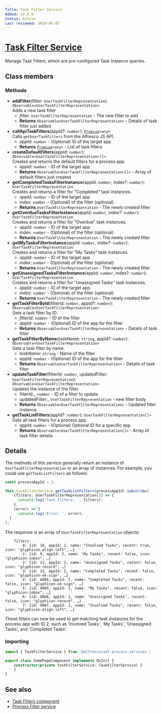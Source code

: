 ```yaml
---
Title: Task Filter Service
Added: v2.0.0
Status: Active
Last reviewed: 2018-06-07
---
```


# [Task Filter Service](../../../lib/process-services/src/lib/task-list/services/task-filter.service.ts "Defined in task-filter.service.ts")

Manage Task Filters, which are pre-configured Task Instance queries.

## Class members

### Methods

-   **addFilter**(filter: `UserTaskFilterRepresentation`): `Observable<UserTaskFilterRepresentation>`<br/>
    Adds a new task filter
    -   _filter:_ `UserTaskFilterRepresentation`  - The new filter to add
    -   **Returns** `Observable<UserTaskFilterRepresentation>` - Details of task filter just added
-   **callApiTaskFilters**(appId?: `number`): [`Promise`](https://developer.mozilla.org/en-US/docs/Web/JavaScript/Guide/Using_promises)`<any>`<br/>
    Calls `getUserTaskFilters` from the Alfresco JS API.
    -   _appId:_ `number`  - (Optional) ID of the target app
    -   **Returns** [`Promise`](https://developer.mozilla.org/en-US/docs/Web/JavaScript/Guide/Using_promises)`<any>` - List of task filters
-   **createDefaultFilters**(appId: `number`): `Observable<UserTaskFilterRepresentation>[]>`<br/>
    Creates and returns the default filters for a process app.
    -   _appId:_ `number`  - ID of the target app
    -   **Returns** `Observable<UserTaskFilterRepresentation>[]>` - Array of default filters just created
-   **getCompletedTasksFilterInstance**(appId: `number`, index?: `number`): `UserTaskFilterRepresentation`<br/>
    Creates and returns a filter for "Completed" task instances.
    -   _appId:_ `number`  - ID of the target app
    -   _index:_ `number`  - (Optional) of the filter (optional)
    -   **Returns** `UserTaskFilterRepresentation` - The newly created filter
-   **getOverdueTasksFilterInstance**(appId: `number`, index?: `number`): `UserTaskFilterRepresentation`<br/>
    Creates and returns a filter for "Overdue" task instances.
    -   _appId:_ `number`  - ID of the target app
    -   _index:_ `number`  - (Optional) of the filter (optional)
    -   **Returns** `UserTaskFilterRepresentation` - The newly created filter
-   **getMyTasksFilterInstance**(appId: `number`, index?: `number`): `UserTaskFilterRepresentation`<br/>
    Creates and returns a filter for "My Tasks" task instances.
    -   _appId:_ `number`  - ID of the target app
    -   _index:_ `number`  - (Optional) of the filter (optional)
    -   **Returns** `UserTaskFilterRepresentation` - The newly created filter
-   **getUnassignedTasksFilterInstance**(appId: `number`, index?: `number`): `UserTaskFilterRepresentation`<br/>
    Creates and returns a filter for "Unassigned Tasks" task instances.
    -   _appId:_ `number`  - ID of the target app
    -   _index:_ `number`  - (Optional) of the filter (optional)
    -   **Returns** `UserTaskFilterRepresentation` - The newly created filter
-   **getTaskFilterById**(filterId: `number`, appId?: `number`): `Observable<UserTaskFilterRepresentation>`<br/>
    Gets a task filter by ID.
    -   _filterId:_ `number`  - ID of the filter
    -   _appId:_ `number`  - (Optional) ID of the app for the filter
    -   **Returns** `Observable<UserTaskFilterRepresentation>` - Details of task filter
-   **getTaskFilterByName**(taskName: `string`, appId?: `number`): `Observable<UserTaskFilterRepresentation>`<br/>
    Gets a task filter by name.
    -   _taskName:_ `string`  - Name of the filter
    -   _appId:_ `number`  - (Optional) ID of the app for the filter
    -   **Returns** `ObservableUserTaskFilterRepresentation>` - Details of task filter
-   **updateTaskFilter**(filterId: `number`, updatedFilter: `UserTaskFilterRepresentation`): `Observable<UserTaskFilterRepresentation>`<br/>
    Updates the instance of the filter.
    -   filterId:_ `number`  - ID of a filter to update
    -   updatedFilter:_ `UserTaskFilterRepresentation`  - new filter body
    -   **Returns** `Observable<UserTaskFilterRepresentation>` - Updated filter instance.
-   **getTaskListFilters**(appId?: `number`): `UserTaskFilterRepresentation[]>`<br/>
    Gets all task filters for a process app.
    -   _appId:_ `number`  - (Optional) Optional ID for a specific app
    -   **Returns** `Observable<UserTaskFilterRepresentation[]>` - Array of task filter details

## Details

The methods of this service generally return an instance of `UserTaskFilterRepresentation` or
an array of instances. For example, you could use `getTaskListFilters` as follows:

```ts
const processAppId = 2;

this.taskFilterService.getTaskListFilters(processAppId).subscribe(
    (filters: UserTaskFilterRepresentation[]) => {
      console.log('Task filters: ', filters);
    }, 
    (error) => {
      console.log('Error: ', error);
  }
);
```

The response is an array of `UserTaskFilterRepresentation` objects:

```text
    filters:  
        0: {id: 10, appId: 2, name: "Involved Tasks", recent: true, icon: "glyphicon-align-left", …}
        1: {id: 9, appId: 2, name: "My Tasks", recent: false, icon: "glyphicon-inbox", …}
        2: {id: 11, appId: 2, name: "Unassigned Tasks", recent: false, icon: "glyphicon-record", …}
        3: {id: 12, appId: 2, name: "Completed Tasks", recent: false, icon: "glyphicon-ok-sign", …}
        4: {id: 4004, appId: 2, name: "Completed Tasks", recent: false, icon: "glyphicon-ok-sign", …}
        5: {id: 4005, appId: 2, name: "My Tasks", recent: false, icon: "glyphicon-inbox", …}
        6: {id: 4006, appId: 2, name: "Unassigned Tasks", recent: false, icon: "glyphicon-record", …}
        7: {id: 4007, appId: 2, name: "Involved Tasks", recent: false, icon: "glyphicon-align-left", …}
```

These filters can now be used to get matching task instances for the process app with ID 2,
such as 'Involved Tasks', 'My Tasks', 'Unassigned Tasks', and 'Completed Tasks'.

### Importing

```ts
import { TaskFilterService } from '@alfresco/adf-process-services';

export class SomePageComponent implements OnInit {
    constructor(private taskFilterService: TaskFilterService) {
    }
}
```

## See also

-   [Task Filters component](../components/task-filters.component.md)
-   [Process Filter service](process-filter.service.md)
